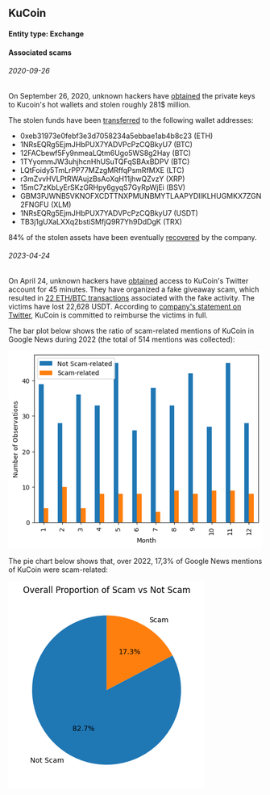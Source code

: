 ## KuCoin

#### Entity type: Exchange

#### Associated scams

###### 2020-09-26

On September 26, 2020, unknown hackers have [obtained](https://www.kucoin.com/ru/news/en-kucoin-security-incident-update) the private keys to Kucoin's hot wallets and stolen roughly 281$ million.  

The stolen funds have been [transferred](https://www.kucoin.com/ru/news/en-the-latest-updates-about-the-kucoin-security-incident) to the following wallet addresses:

- 0xeb31973e0febf3e3d7058234a5ebbae1ab4b8c23 (ETH)
- 1NRsEQRg5EjmJHbPUX7YADVPcPzCQBkyU7 (BTC)
- 12FACbewf5Fy9nmeaLQtm6Ugo5WS8g2Hay (BTC)
- 1TYyommJW3uhjhcnHhUSuTQFqSBAxBDPV (BTC)
- LQtFoidy5TmLrPP77MZzgMRffqPsmRfMXE (LTC)
- r3mZvvHVLPtRWAujzBsAoXqH11jhwQZvzY (XRP)
- 15mC7zKbLyErSKzGRHpy6gyqS7GyRpWjEi (BSV)
- GBM3PJWNB5VKNOFXCDTTNXPMUNBMYTLAAPYDIIKLHUGMKX7ZGN2FNGFU (XLM)
- 1NRsEQRg5EjmJHbPUX7YADVPcPzCQBkyU7 (USDT)
- TB3j1gUXaLXXq2bstiSMfjQ9R7Yh9DdDgK (TRX)

84% of the stolen assets have been eventually [recovered](https://twitter.com/lyu_johnny/status/1326465021346373632?s=20) by the company.

###### 2023-04-24

On April 24, unknown hackers have [obtained](https://twitter.com/kucoincom/status/1650336619730436099?t=4qo2Gc_xjnhXkqLCOGYGqg&s=19) access to KuCoin's Twitter account for 45 minutes. They have organized a fake giveaway scam, which resulted in [22 ETH/BTC transactions](https://twitter.com/kucoincom/status/1650336624046411777) associated with the fake activity. The victims have lost 22,628 USDT. According to [company's statement on Twitter](https://twitter.com/kucoincom/status/1650336619730436099), KuCoin is committed to reimburse the victims in full. 

The bar plot below shows the ratio of scam-related mentions of KuCoin in Google News during 2022 (the total of 514 mentions was collected):

![plt1](https://raw.githubusercontent.com/netkachevhum/inctest/main/chart1.png)

The pie chart below shows that, over 2022, 17,3% of Google News mentions of KuCoin were scam-related:

![plt2](https://raw.githubusercontent.com/netkachevhum/inctest/main/chart2_fixed.png)
